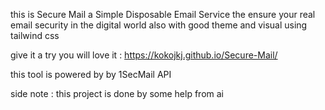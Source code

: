 this is Secure Mail
a Simple Disposable Email Service
the ensure your real email security in the digital world
also with good theme and visual using tailwind css

give it a try you will love it : https://kokojkj.github.io/Secure-Mail/

this tool is powered by by 1SecMail API

side note : this project is done by some help from ai
